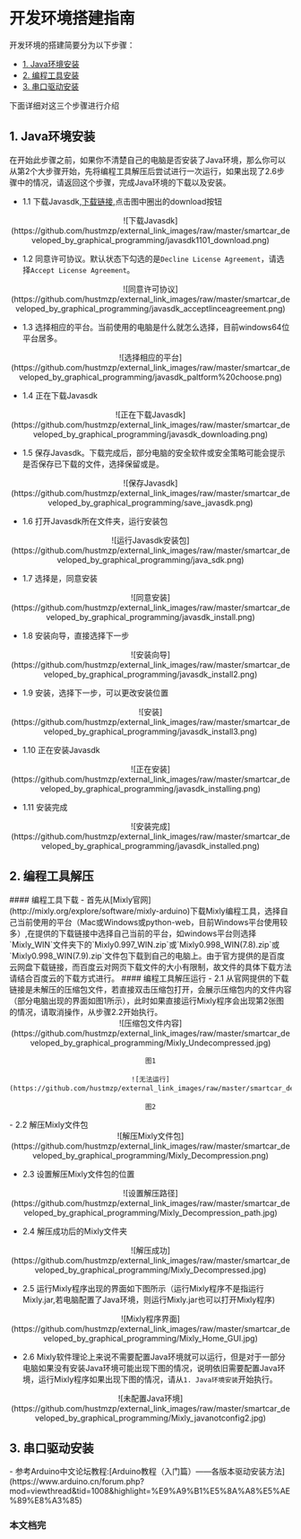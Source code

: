 # 开发环境搭建指南
开发环境的搭建简要分为以下步骤：

* [1. Java环境安装](#1)
* [2. 编程工具安装](#2)
* [3. 串口驱动安装](#3)

下面详细对这三个步骤进行介绍

<h2 id="1">1. Java环境安装</h2>
在开始此步骤之前，如果你不清楚自己的电脑是否安装了Java环境，那么你可以从第2个大步骤开始，先将编程工具解压后尝试进行一次运行，如果出现了2.6步骤中的情况，请返回这个步骤，完成Java环境的下载以及安装。

- 1.1 下载Javasdk,[下载链接](https://www.oracle.com/technetwork/java/javase/downloads/index.html),点击图中圈出的download按钮

<center>
	![下载Javasdk](https://github.com/hustmzp/external_link_images/raw/master/smartcar_developed_by_graphical_programming/javasdk1101_download.png)
</center>

- 1.2 同意许可协议。默认状态下勾选的是`Decline License Agreement`，请选择`Accept License Agreement`。

<center>
	![同意许可协议](https://github.com/hustmzp/external_link_images/raw/master/smartcar_developed_by_graphical_programming/javasdk_acceptlinceagreement.png)
</center>

- 1.3 选择相应的平台。当前使用的电脑是什么就怎么选择，目前windows64位平台居多。

<center>
	![选择相应的平台](https://github.com/hustmzp/external_link_images/raw/master/smartcar_developed_by_graphical_programming/javasdk_paltform%20choose.png)
</center>

- 1.4 正在下载Javasdk

<center>
	![正在下载Javasdk](https://github.com/hustmzp/external_link_images/raw/master/smartcar_developed_by_graphical_programming/javasdk_downloading.png)
</center>

- 1.5 保存Javasdk。下载完成后，部分电脑的安全软件或安全策略可能会提示是否保存已下载的文件，选择保留或是。

<center>
	![保存Javasdk](https://github.com/hustmzp/external_link_images/raw/master/smartcar_developed_by_graphical_programming/save_javasdk.png)
</center>

- 1.6 打开Javasdk所在文件夹，运行安装包

<center>
	![运行Javasdk安装包](https://github.com/hustmzp/external_link_images/raw/master/smartcar_developed_by_graphical_programming/java_sdk.png)
</center>

- 1.7 选择是，同意安装

<center>
	![同意安装](https://github.com/hustmzp/external_link_images/raw/master/smartcar_developed_by_graphical_programming/javasdk_install.png)
</center>

- 1.8 安装向导，直接选择下一步

<center>
	![安装向导](https://github.com/hustmzp/external_link_images/raw/master/smartcar_developed_by_graphical_programming/javasdk_install2.png)
</center>

- 1.9 安装，选择下一步，可以更改安装位置

<center>
	![安装](https://github.com/hustmzp/external_link_images/raw/master/smartcar_developed_by_graphical_programming/javasdk_install3.png)
</center>

- 1.10 正在安装Javasdk

<center>
	![正在安装](https://github.com/hustmzp/external_link_images/raw/master/smartcar_developed_by_graphical_programming/javasdk_installing.png)
</center>

- 1.11 安装完成

<center>
	![安装完成](https://github.com/hustmzp/external_link_images/raw/master/smartcar_developed_by_graphical_programming/javasdk_installed.png)
</center>

<h2 id="2">2. 编程工具解压</h2>
#### 编程工具下载
- 首先从[Mixly官网](http://mixly.org/explore/software/mixly-arduino)下载Mixly编程工具，选择自己当前使用的平台（Mac或Windows或python-web，目前Windows平台使用较多）,在提供的下载链接中选择自己当前的平台，如windows平台则选择`Mixly_WIN`文件夹下的`Mixly0.997_WIN.zip`或`Mixly0.998_WIN(7.8).zip`或`Mixly0.998_WIN(7.9).zip`文件包下载到自己的电脑上。由于官方提供的是百度云网盘下载链接，而百度云对网页下载文件的大小有限制，故文件的具体下载方法请结合百度云的下载方式进行。
#### 编程工具解压运行
- 2.1 从官网提供的下载链接是未解压的压缩包文件，若直接双击压缩包打开，会展示压缩包内的文件内容（部分电脑出现的界面如图1所示），此时如果直接运行Mixly程序会出现第2张图的情况，请取消操作，从步骤2.2开始执行。
<center>
	![压缩包文件内容](https://github.com/hustmzp/external_link_images/raw/master/smartcar_developed_by_graphical_programming/Mixly_Undecompressed.jpg)
	
	图1

	![无法运行](https://github.com/hustmzp/external_link_images/raw/master/smartcar_developed_by_graphical_programming/Mixly_javanotconfig.jpg)
	
	图2
</center>
- 2.2 解压Mixly文件包

<center>
	![解压Mixly文件包](https://github.com/hustmzp/external_link_images/raw/master/smartcar_developed_by_graphical_programming/Mixly_Decompression.png)
</center>

- 2.3 设置解压Mixly文件包的位置

<center>
	![设置解压路径](https://github.com/hustmzp/external_link_images/raw/master/smartcar_developed_by_graphical_programming/Mixly_Decompression_path.jpg)
</center>

- 2.4 解压成功后的Mixly文件夹

<center>
	![解压成功](https://github.com/hustmzp/external_link_images/raw/master/smartcar_developed_by_graphical_programming/Mixly_Decompressed.jpg)
</center>

- 2.5 运行Mixly程序出现的界面如下图所示（运行Mixly程序不是指运行Mixly.jar,若电脑配置了Java环境，则运行Mixly.jar也可以打开Mixly程序)

<center>
	![Mixly程序界面](https://github.com/hustmzp/external_link_images/raw/master/smartcar_developed_by_graphical_programming/Mixly_Home_GUI.jpg)
</center>

- 2.6 Mixly软件理论上来说不需要配置Java环境就可以运行，但是对于一部分电脑如果没有安装Java环境可能出现下图的情况，说明依旧需要配置Java环境，运行Mixly程序如果出现下图的情况，请从`1. Java环境安装`开始执行。

<center>
	![未配置Java环境](https://github.com/hustmzp/external_link_images/raw/master/smartcar_developed_by_graphical_programming/Mixly_javanotconfig2.jpg)
</center>

<h2 id="2">3. 串口驱动安装</h2>
- 参考Arduino中文论坛教程:[Arduino教程（入门篇）——各版本驱动安装方法](https://www.arduino.cn/forum.php?mod=viewthread&tid=1008&highlight=%E9%A9%B1%E5%8A%A8%E5%AE%89%E8%A3%85)


### 本文档完
